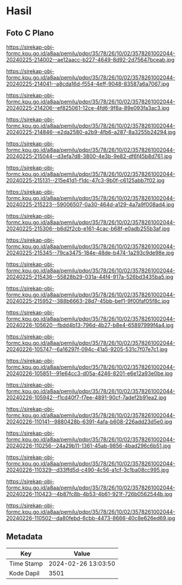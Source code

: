 # Hasil

## Foto C Plano

https://sirekap-obj-formc.kpu.go.id/a8aa/pemilu/pdpr/35/78/26/10/02/3578261002044-20240225-214002--ae12aacc-b227-4649-8d92-2d75647bceab.jpg

https://sirekap-obj-formc.kpu.go.id/a8aa/pemilu/pdpr/35/78/26/10/02/3578261002044-20240225-214041--a8cda16d-f554-4eff-9048-83587a6a7067.jpg

https://sirekap-obj-formc.kpu.go.id/a8aa/pemilu/pdpr/35/78/26/10/02/3578261002044-20240225-214206--ef825061-12ce-4fd6-9f8a-89e093fa3ac3.jpg

https://sirekap-obj-formc.kpu.go.id/a8aa/pemilu/pdpr/35/78/26/10/02/3578261002044-20240225-214846--e2da2580-a2b9-4fb6-a287-8a3255b24294.jpg

https://sirekap-obj-formc.kpu.go.id/a8aa/pemilu/pdpr/35/78/26/10/02/3578261002044-20240225-215044--d3efa7d8-3800-4e3b-9e82-df6f45b8d761.jpg

https://sirekap-obj-formc.kpu.go.id/a8aa/pemilu/pdpr/35/78/26/10/02/3578261002044-20240225-215131--215e41d1-f1dc-47c3-9b0f-c6125abb7f02.jpg

https://sirekap-obj-formc.kpu.go.id/a8aa/pemilu/pdpr/35/78/26/10/02/3578261002044-20240225-215223--59006507-0a30-464d-a129-4a7a9f008ad4.jpg

https://sirekap-obj-formc.kpu.go.id/a8aa/pemilu/pdpr/35/78/26/10/02/3578261002044-20240225-215306--b6d2f2cb-e161-4cac-b68f-e0adb255b3af.jpg

https://sirekap-obj-formc.kpu.go.id/a8aa/pemilu/pdpr/35/78/26/10/02/3578261002044-20240225-215345--79ca3475-184e-48de-b474-1a293c9de98e.jpg

https://sirekap-obj-formc.kpu.go.id/a8aa/pemilu/pdpr/35/78/26/10/02/3578261002044-20240225-215436--55828b29-031a-44f4-917a-526bd3435ba5.jpg

https://sirekap-obj-formc.kpu.go.id/a8aa/pemilu/pdpr/35/78/26/10/02/3578261002044-20240225-215952--388b6663-28d7-45bb-bef1-9f00faf05f8c.jpg

https://sirekap-obj-formc.kpu.go.id/a8aa/pemilu/pdpr/35/78/26/10/02/3578261002044-20240226-105620--fbdd4b13-796d-4b27-b8e4-65897999f4a4.jpg

https://sirekap-obj-formc.kpu.go.id/a8aa/pemilu/pdpr/35/78/26/10/02/3578261002044-20240226-105747--6a16297f-094c-41a5-9205-531c7f07e7c1.jpg

https://sirekap-obj-formc.kpu.go.id/a8aa/pemilu/pdpr/35/78/26/10/02/3578261002044-20240226-105851--91e64cc3-d05a-4246-8201-e6e12a93e0be.jpg

https://sirekap-obj-formc.kpu.go.id/a8aa/pemilu/pdpr/35/78/26/10/02/3578261002044-20240226-105942--f1cd40f7-f7ee-4891-90cf-7adef2b91ea2.jpg

https://sirekap-obj-formc.kpu.go.id/a8aa/pemilu/pdpr/35/78/26/10/02/3578261002044-20240226-110141--9880428b-6391-4afa-b608-226add23d5e0.jpg

https://sirekap-obj-formc.kpu.go.id/a8aa/pemilu/pdpr/35/78/26/10/02/3578261002044-20240226-110256--24a29b11-1361-45ab-9856-4bad296c6b51.jpg

https://sirekap-obj-formc.kpu.go.id/a8aa/pemilu/pdpr/35/78/26/10/02/3578261002044-20240226-110329--d33ffd5d-c490-4c56-a1cf-3c1ba08cc995.jpg

https://sirekap-obj-formc.kpu.go.id/a8aa/pemilu/pdpr/35/78/26/10/02/3578261002044-20240226-110423--4b87fc8b-4b53-4b61-921f-726b0562544b.jpg

https://sirekap-obj-formc.kpu.go.id/a8aa/pemilu/pdpr/35/78/26/10/02/3578261002044-20240226-110502--da80febd-6cbb-4473-8666-40c8e626ed69.jpg


## Metadata

| Key        | Value               |
| ---------- | ------------------- |
| Time Stamp | 2024-02-26 13:03:50 |
| Kode Dapil | 3501                |



